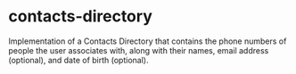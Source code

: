 # contacts-directory
Implementation of a Contacts Directory that contains the phone numbers of people the user associates with, along with their names, email address (optional), and date of birth (optional).
